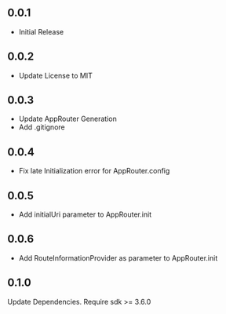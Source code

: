 ## 0.0.1

- Initial Release

## 0.0.2

- Update License to MIT

## 0.0.3

- Update AppRouter Generation
- Add .gitignore

## 0.0.4

- Fix late Initialization error for AppRouter.config

## 0.0.5

- Add initialUri parameter to AppRouter.init

## 0.0.6

- Add RouteInformationProvider as parameter to AppRouter.init

## 0.1.0

Update Dependencies. Require sdk >= 3.6.0